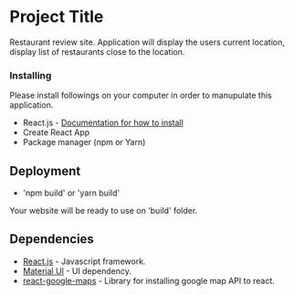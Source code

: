 # Project Title

Restaurant review site. Application will display the users current location, display list of restaurants close to the location.

### Installing

Please install followings on your computer in order to manupulate this application.

* React.js - [Documentation for how to install](https://reactjs.org/docs/create-a-new-react-app.html)
* Create React App
* Package manager (npm or Yarn)

## Deployment

* 'npm build' or 'yarn build'

Your website will be ready to use on 'build' folder.

## Dependencies

* [React.js](https://reactjs.org/docs/create-a-new-react-app.html) - Javascript framework.
* [Material UI](https://material-ui.com/getting-started/installation/) - UI dependency.
* [react-google-maps](https://tomchentw.github.io/react-google-maps) - Library for installing google map API to react.